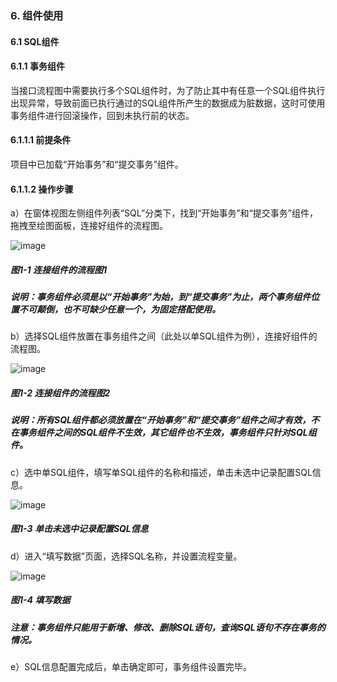 ### 6. 组件使用

#### 6.1 SQL组件

#### 6.1.1 事务组件

当接口流程图中需要执行多个SQL组件时，为了防止其中有任意一个SQL组件执行出现异常，导致前面已执行通过的SQL组件所产生的数据成为脏数据，这时可使用事务组件进行回滚操作，回到未执行前的状态。

#### 6.1.1.1 前提条件

项目中已加载“开始事务”和“提交事务”组件。

#### 6.1.1.2 操作步骤

a）在窗体视图左侧组件列表“SQL”分类下，找到“开始事务”和“提交事务”组件，拖拽至绘图面板，连接好组件的流程图。

![image](https://user-images.githubusercontent.com/79617492/207795464-666617b7-96eb-4297-9d80-18c0bafbcab7.png)

##### 图1-1 连接组件的流程图1

##### 说明：事务组件必须是以“开始事务”为始，到“提交事务”为止，两个事务组件位置不可颠倒，也不可缺少任意一个，为固定搭配使用。

b）选择SQL组件放置在事务组件之间（此处以单SQL组件为例），连接好组件的流程图。

![image](https://user-images.githubusercontent.com/79617492/207807040-3b5e8e32-4ce0-4004-8bcc-11cd547e1362.png)

##### 图1-2 连接组件的流程图2

##### 说明：所有SQL组件都必须放置在“开始事务”和“提交事务”组件之间才有效，不在事务组件之间的SQL组件不生效，其它组件也不生效，事务组件只针对SQL组件。

c）选中单SQL组件，填写单SQL组件的名称和描述，单击未选中记录配置SQL信息。

![image](https://user-images.githubusercontent.com/79617492/207807083-881ebd12-a619-4d9b-be7e-712f4acd11b0.png)

##### 图1-3 单击未选中记录配置SQL信息

d）进入“填写数据”页面，选择SQL名称，并设置流程变量。

![image](https://user-images.githubusercontent.com/79617492/207807115-b94bcdc8-39e2-46d7-8edf-2b3c7684ca02.png)

##### 图1-4 填写数据

##### 注意：事务组件只能用于新增、修改、删除SQL语句，查询SQL语句不存在事务的情况。

e）SQL信息配置完成后，单击确定即可，事务组件设置完毕。
